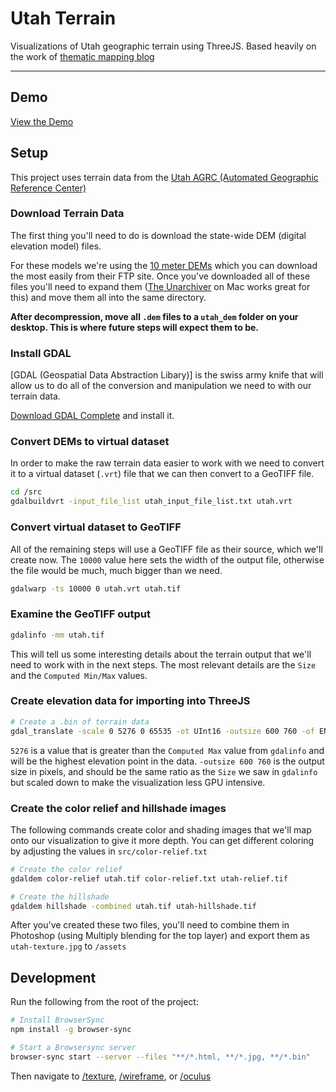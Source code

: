 # Utah Terrain

Visualizations of Utah geographic terrain using ThreeJS. Based heavily on the work of [thematic mapping blog](http://blog.thematicmapping.org)

--------

## Demo

[View the Demo](http://cmalven.github.io/utah-terrain)

## Setup

This project uses terrain data from the [Utah AGRC (Automated Geographic Reference Center)](http://gis.utah.gov/data/elevation-terrain-data/)

### Download Terrain Data

The first thing you'll need to do is download the state-wide DEM (digital elevation model) files.

For these models we're using the [10 meter DEMs](http://gis.utah.gov/data/elevation-terrain-data/10-30-90-meter-elevation-models-usgs-dems/) which you can download the most easily from their FTP site. Once you've downloaded all of these files you'll need to expand them ([The Unarchiver](https://code.google.com/p/theunarchiver/) on Mac works great for this) and move them all into the same directory.

**After decompression, move all `.dem` files to a `utah_dem` folder on your desktop. This is where future steps will expect them to be.**

### Install GDAL

[GDAL (Geospatial Data Abstraction Libary)] is the swiss army knife that will allow us to do all of the conversion and manipulation we need to with our terrain data.

[Download GDAL Complete](http://www.kyngchaos.com/software/frameworks) and install it.

### Convert DEMs to virtual dataset

In order to make the raw terrain data easier to work with we need to convert it to a virtual dataset (`.vrt`) file that we can then convert to a GeoTIFF file.

```bash
cd /src
gdalbuildvrt -input_file_list utah_input_file_list.txt utah.vrt
```

### Convert virtual dataset to GeoTIFF

All of the remaining steps will use a GeoTIFF file as their source, which we'll create now. The `10000` value here sets the width of the output file, otherwise the file would be much, much bigger than we need.

```bash
gdalwarp -ts 10000 0 utah.vrt utah.tif
```

### Examine the GeoTIFF output

```bash
gdalinfo -mm utah.tif
```

This will tell us some interesting details about the terrain output that we'll need to work with in the next steps. The most relevant details are the `Size` and the `Computed Min/Max` values.

### Create elevation data for importing into ThreeJS

```bash
# Create a .bin of terrain data
gdal_translate -scale 0 5276 0 65535 -ot UInt16 -outsize 600 760 -of ENVI utah.tif ../assets/utah.bin
```

`5276` is a value that is greater than the `Computed Max` value from `gdalinfo` and will be the highest elevation point in the data. `-outsize 600 760` is the output size in pixels, and should be the same ratio as the `Size` we saw in `gdalinfo` but scaled down to make the visualization less GPU intensive.

### Create the color relief and hillshade images

The following commands create color and shading images that we'll map onto our visualization to give it more depth. You can get different coloring by adjusting the values in `src/color-relief.txt`

```bash
# Create the color relief
gdaldem color-relief utah.tif color-relief.txt utah-relief.tif

# Create the hillshade
gdaldem hillshade -combined utah.tif utah-hillshade.tif
```

After you've created these two files, you'll need to combine them in Photoshop (using Multiply blending for the top layer) and export them as `utah-texture.jpg` to `/assets`

## Development

Run the following from the root of the project:

```bash
# Install BrowserSync
npm install -g browser-sync

# Start a Browsersync server
browser-sync start --server --files "**/*.html, **/*.jpg, **/*.bin"
```

Then navigate to [/texture](http://localhost:3000/texture), [/wireframe](http://localhost:3000/wireframe), or [/oculus](http://localhost:3000/oculus)